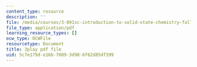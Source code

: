 ```yaml
---
content_type: resource
description: ''
file: /media/courses/3-091sc-introduction-to-solid-state-chemistry-fall-2010/5c7e179de16b76093d986f62d85df399_vJChxpbx_Oo.pdf
file_type: application/pdf
learning_resource_types: []
ocw_type: OCWFile
resourcetype: Document
title: 3play pdf file
uid: 5c7e179d-e16b-7609-3d98-6f62d85df399
---
```

